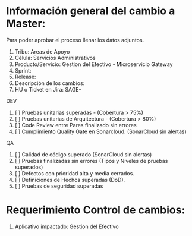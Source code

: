 # Información general del cambio a Master: 

Para poder aprobar el proceso llenar los datos adjuntos.

1. Tribu: Areas de Apoyo
2. Célula: Servicios Administrativos
3. Producto/Servicio: Gestion del Efectivo - Microservicio Gateway
4. Sprint:
5. Release:
6. Descripción de los cambios:
7. HU o Ticket en Jira: SAGE-

DEV

1. [ ] Pruebas unitarias superadas - (Cobertura > 75%)
2. [ ] Pruebas unitarias de Arquitectura - (Cobertura > 80%)
3. [ ] Code Review entre Pares finalizado sin errores 
4. [ ] Cumplimiento Quality Gate en Sonarcloud. (SonarCloud sin alertas)


QA

1. [ ] Calidad de código superado (SonarCloud sin alertas)
2. [ ] Pruebas finalizadas sin errores (Tipos y Niveles de pruebas superados)
3. [ ] Defectos con prioridad alta y media cerrados.
4. [ ] Definiciones de Hechos superadas (DoD).
5. [ ] Pruebas de seguridad superadas

# Requerimiento Control de cambios: 

1. Aplicativo impactado: Gestion del Efectivo